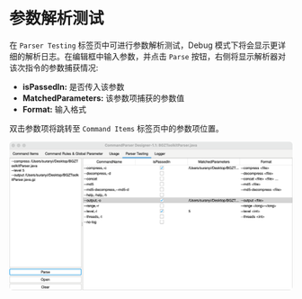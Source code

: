 # 参数解析测试

在 `Parser Testing` 标签页中可进行参数解析测试，Debug 模式下将会显示更详细的解析日志。在编辑框中输入参数，并点击 `Parse` 按钮，右侧将显示解析器对该次指令的参数捕获情况:

- **isPassedIn:** 是否传入该参数
- **MatchedParameters:** 该参数项捕获的参数值
- **Format:** 输入格式 

双击参数项将跳转至 `Command Items` 标签页中的参数项位置。

![testing-parsetesting](../../../image/testing-parsetesting.png)